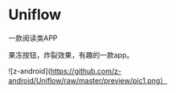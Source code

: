 # Uniflow
一款阅读类APP

果冻按钮，炸裂效果，有趣的一款app。

 ![z-android](https://github.com/z-android/Uniflow/raw/master/preview/pic1.png）


